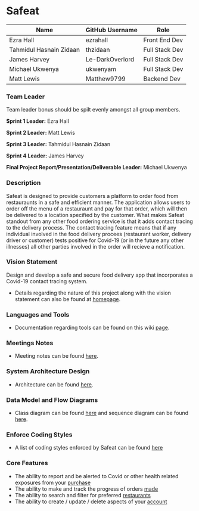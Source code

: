 # Safeat

| Name                    | GitHub Username | Role           |
| ----------------------- | --------------- | -------------- |
| Ezra Hall               | ezrahall        | Front End Dev  |
| Tahmidul Hasnain Zidaan | thzidaan        | Full Stack Dev |
| James Harvey            | Le-DarkOverlord | Full Stack Dev |
| Michael Ukwenya         | ukwenyam        | Full Stack Dev |
| Matt Lewis              | Matthew9799     | Backend Dev    |

### Team Leader
Team leader bonus should be spilt evenly amongst all group members.

**Sprint 1 Leader:** Ezra Hall

**Sprint 2 Leader:** Matt Lewis

**Sprint 3 Leader:** Tahmidul Hasnain Zidaan

**Sprint 4 Leader:** James Harvey

**Final Project Report/Presentation/Deliverable Leader:** Michael Ukwenya

### Description

Safeat is designed to provide customers a platform to order food from restauraunts in a safe and efficient manner. The application allows users to order off the menu of a restauraunt and pay for that order, which will then be delivered to a location specified by the customer. What makes Safeat standout from any other food ordering service is that it adds contact tracing to the delivery process. The contact tracing feature means that if any individual involved in the food delivery procees (restaurant worker, delivery driver or customer) tests positive for Covid-19 (or in the future any other illnesses) all other parties involved in the order will recieve a notification.

### Vision Statement

Design and develop a safe and secure food delivery app that incorporates a Covid-19 contact tracing system.

- Details regarding the nature of this project along with the vision statement can also be found at [homepage](https://github.com/ezrahall/Comp4350/wiki).

### Languages and Tools

- Documentation regarding tools can be found on this wiki [page](https://github.com/ezrahall/Comp4350/blob/main/documentation/TechnologyStack.md).

### Meetings Notes

- Meeting notes can be found [here](https://github.com/ezrahall/Comp4350/tree/main/documentation/MeetingNotes).

### System Architecture Design

- Architecture can be found [here](https://github.com/ezrahall/Comp4350/wiki/Architecture).

### Data Model and Flow Diagrams

- Class diagram can be found [here](https://github.com/ezrahall/Comp4350/wiki/Data-Model) and sequence diagram can be found [here](https://github.com/ezrahall/Comp4350/wiki/Flow).

### Enforce Coding Styles

- A list of coding styles enforced by Safeat can be found [here](https://github.com/ezrahall/Comp4350/wiki/Coding-Styles)

### Core Features

- The ability to report and be alerted to Covid or other health related exposures from your [purchase](https://github.com/ezrahall/Comp4350/issues/8)
- The ability to make and track the progress of orders [made](https://github.com/ezrahall/Comp4350/issues/13)
- The ability to search and filter for preferred [restaurants](https://github.com/ezrahall/Comp4350/issues/21)
- The ability to create / update / delete aspects of your [account](https://github.com/ezrahall/Comp4350/issues/26)

